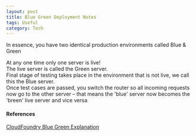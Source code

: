 ```yaml
---
layout: post
title: Blue Green Deployment Notes
tags: Useful
category: Tech
---
```


In essence, you have two identical production environments called Blue & Green
 
At any one time only one server is live!  
The live server is called the Green server.  
Final stage of testing takes place in the environment that is not live, we call this the Blue server.  
Once test cases are passed, you switch the router so all incoming requests now go to the other server – that means the 'blue' server now becomes the 'breen' live server and vice versa   

#### References ####

[CloudFoundry Blue Green Explanation](https://docs.cloudfoundry.org/devguide/deploy-apps/blue-green.html)  
